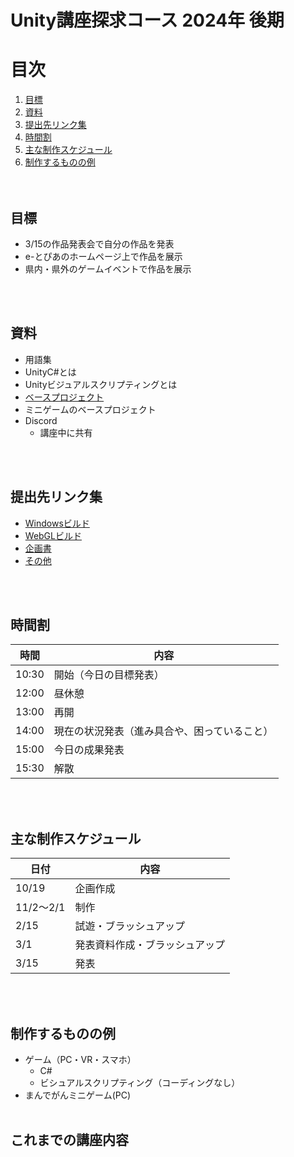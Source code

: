 # Unity講座探求コース 2024年 後期
# 目次
1. [目標](#目標)
2. [資料](#資料)
3. [提出先リンク集](#提出先リンク集)
4. [時間割](#時間割)
5. [主な制作スケジュール](#主な制作スケジュール)
6. [制作するものの例](#制作するものの例)
<br><br><br>
## 目標
- 3/15の作品発表会で自分の作品を発表
- e-とぴあのホームページ上で作品を展示
- 県内・県外のゲームイベントで作品を展示

<br><br>
## 資料
- 用語集
- UnityC#とは
- Unityビジュアルスクリプティングとは
- [ベースプロジェクト](https://github.com/UnityAdvancedLesson/BaseProject)
- ミニゲームのベースプロジェクト
- Discord
  - 講座中に共有
  
<br><br>
## 提出先リンク集
- [Windowsビルド](https://drive.google.com/drive/folders/12xcJa-lr9gkOfNfLzm9MK1VFvCeh2ARY?usp=sharing)
- [WebGLビルド](https://drive.google.com/drive/folders/144XjyezHUWu6-RE5XyoiUanMBE3jz6PS?usp=sharing)
- [企画書](https://drive.google.com/drive/folders/1WXvHG6pZ0147IXDzG_TjsR8-hsY0BM-3?usp=sharing)
- [その他](https://drive.google.com/drive/folders/1IrxExkLC-ibfCwIIPRIUXLRoM_Lcjdhj?usp=sharing)
  
<br><br>
## 時間割
| 時間  | 内容                                        |
|-------|---------------------------------------------|
| 10:30 | 開始（今日の目標発表）                     |
| 12:00 | 昼休憩                                      |
| 13:00 | 再開                                        |
| 14:00 | 現在の状況発表（進み具合や、困っていること）|
| 15:00 | 今日の成果発表                              |
| 15:30 | 解散                                        |

<br><br>

## 主な制作スケジュール
| 日付         | 内容                         |
|--------------|------------------------------|
| 10/19        | 企画作成                     |
| 11/2～2/1    | 制作                         |
| 2/15         | 試遊・ブラッシュアップ       |
| 3/1          | 発表資料作成・ブラッシュアップ |
| 3/15         | 発表                         |

<br><br>

## 制作するものの例
- ゲーム（PC・VR・スマホ）
    - C# 
    - ビシュアルスクリプティング（コーディングなし）
- まんでがんミニゲーム(PC)
<br><br>

## これまでの講座内容
